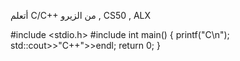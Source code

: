 أتعلم C/C++ من الزيرو , CS50 , ALX

#include <stdio.h>
#include <iostream>
int main()
{
  printf("C\n");
  std::cout>>"C++">>endl;
  return 0;
}
